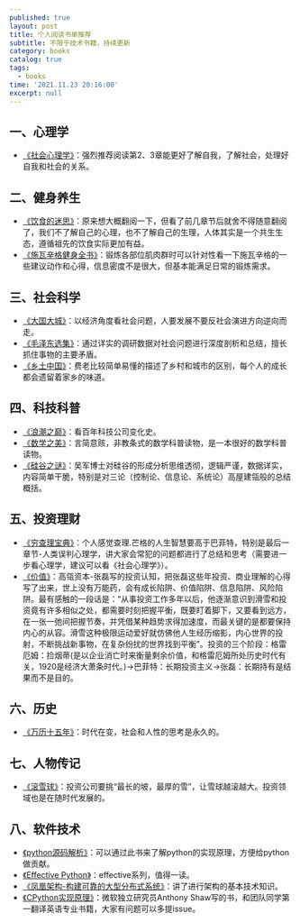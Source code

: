 ```yaml
---
published: true
layout: post
title: 个人阅读书单推荐
subtitle: 不限于技术书籍，持续更新
category: books
catalog: true
tags:
  - books
time: '2021.11.23 20:16:00'
excerpt: null
---
```

## 一、心理学
- [《社会心理学》](https://book.douban.com/subject/1476651/)：强烈推荐阅读第2、3章能更好了解自我，了解社会，处理好自我和社会的关系。

## 二、健身养生
- [《饮食的迷思》](https://book.douban.com/subject/30437166/)：原来想大概翻阅一下，但看了前几章节后就舍不得随意翻阅了，我们不了解自己的心理，也不了解自己的生理，人体其实是一个共生生态，遵循祖先的饮食实际更加有益。
- [《施瓦辛格健身全书》](https://book.douban.com/subject/7067916/)：锻炼各部位肌肉群时可以针对性看一下施瓦辛格的一些建议动作和心得，信息密度不是很大，但基本能满足日常的锻炼需求。

## 三、社会科学
- [《大国大城》](https://book.douban.com/subject/26824237/)：以经济角度看社会问题，人要发展不要反社会演进方向逆向而走。
- [《毛泽东选集》](https://book.douban.com/subject/1139360/)：通过详实的调研数据对社会问题进行深度剖析和总结，擅长抓住事物的主要矛盾。
- [《乡土中国》](https://book.douban.com/annotation/54214959/)：费老比较简单易懂的描述了乡村和城市的区别，每个人的成长都会遗留着家乡的味道。

## 四、科技科普
- [《浪潮之巅》](https://book.douban.com/subject/6709783/)：看百年科技公司变化史。
- [《数学之美》](https://book.douban.com/subject/35033507/)：言简意赅，非教条式的数学科普读物，是一本很好的数学科普读物。
- [《硅谷之谜》](https://book.douban.com/subject/26665230/)：吴军博士对硅谷的形成分析思维透彻，逻辑严谨，数据详实，内容简单干脆，特别是对三论（控制论、信息论、系统论）高屋建瓴般的总结概括。

## 五、投资理财
- [《穷查理宝典》](https://book.douban.com/subject/26831789/)：个人感觉查理.芒格的人生智慧要高于巴菲特，特别是最后一章节-人类误判心理学，讲大家会常犯的问题都进行了总结和思考（需要进一步看心理学，建议可以看《社会心理学》）。
- [《价值》](https://book.douban.com/subject/35188914/)：高瓴资本-张磊写的投资认知，把张磊这些年投资、商业理解的心得写了出来，世上没有万能药，会有成长陷阱、价值陷阱、信息陷阱、风险陷阱。最有感触的一段话是：“从事投资工作多年以后，他逐渐意识到滑雪和投资竟有许多相似之处，都需要时刻把握平衡，既要盯着脚下，又要看到远方，在一张一弛间把握节奏，并凭借某种趋势求得加速度，而最关键的是都要保持内心的从容。滑雪这种极限运动爱好就仿佛他人生经历缩影，内心世界的投射，不断挑战新事物，在复杂纷扰的世界找到平衡”。投资的三个阶段：格雷厄姆：捡烟蒂(是以企业消亡时来衡量剩余价值，和格雷厄姆所处历史时代有关，1920是经济大萧条时代。)->巴菲特：长期投资主义->张磊：长期持有是结果而不是目的。

## 六、历史
- [《万历十五年》](https://book.douban.com/subject/1041482/)：时代在变，社会和人性的思考是永久的。

## 七、人物传记
- [《滚雪球》](https://book.douban.com/subject/3605924/)：投资公司要挑“最长的坡，最厚的雪”，让雪球越滚越大。投资领域也是在随时代发展的。

## 八、软件技术
- [《python源码解析》](https://book.douban.com/subject/3117898/)：可以通过此书来了解python的实现原理，方便给python做贡献。
- [《Effective Python》](https://book.douban.com/subject/26709315/)：effective系列，值得一读。
- [《凤凰架构-构建可靠的大型分布式系统》](https://icyfenix.cn/)：讲了进行架构的基本技术知识。
- [《CPython实现原理》](https://hai-shi.gitbook.io/cpython-internals)：微软独立研究员Anthony Shaw写的书，和团队同学第一翻译英语专业书籍，大家有问题可以多提issue。